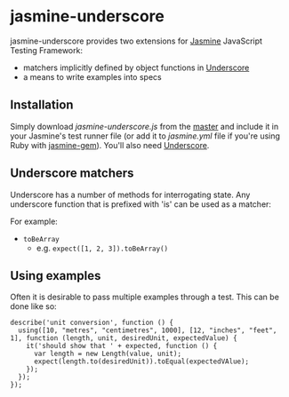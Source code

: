 # jasmine-underscore

jasmine-underscore provides two extensions for [Jasmine](http://pivotal.github.com/jasmine/) JavaScript Testing Framework:
  
- matchers implicitly defined by object functions in [Underscore](http://documentcloud.github.com/underscore/)
- a means to write examples into specs
  
## Installation

Simply download _jasmine-underscore.js_ from the [master](https://github.com/adscott/jasmine-underscore/raw/master/lib/jasmine-underscore.js) and include it in your Jasmine's test runner file (or add it to _jasmine.yml_ file if you're using Ruby with [jasmine-gem](http://github.com/pivotal/jasmine-gem)). You'll also need [Underscore](http://documentcloud.github.com/underscore/).

## Underscore matchers

Underscore has a number of methods for interrogating state. Any underscore function that is prefixed with 'is' can be used as a matcher:

For example:

- `toBeArray`
  - e.g. `expect([1, 2, 3]).toBeArray()`

## Using examples

Often it is desirable to pass multiple examples through a test. This can be done like so:

    describe('unit conversion', function () {
      using([10, "metres", "centimetres", 1000], [12, "inches", "feet", 1], function (length, unit, desiredUnit, expectedValue) {
        it('should show that ' + expected, function () {
          var length = new Length(value, unit);
          expect(length.to(desiredUnit)).toEqual(expectedVAlue);
        });
      });
    });
